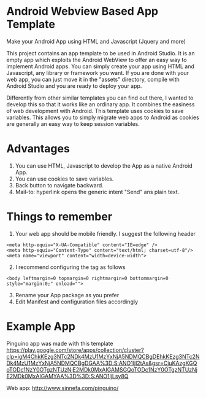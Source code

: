 # Android Webview Based App Template

Make your Android App using HTML and Javascript (Jquery and more)

This project contains an app template to be used in Android Studio. It is an empty app which exploits the Android WebView to offer an easy way to implement Android apps. You can simply create your app using HTML and Javascript, any library or framework you want. If you are done with your web app, you can just move it in the "assets" directory, compile with Android Studio and you are ready to deploy your app.

Differently from other similar templates you can find out there, I wanted to develop this so that it works like an ordinary app. It combines the easiness of web development with Android. This template uses cookies to save variables. This allows you to simply migrate web apps to Android as cookies are generally an easy way to keep session variables.

# Advantages

1. You can use HTML, Javascript to develop the App as a native Android App.
2. You can use cookies to save variables.
3. Back button to navigate backward.
4. Mail-to: hyperlink opens the generic intent "Send" ans plain text.

# Things to remember

1. Your web app should be mobile friendly. I suggest the following header
```
<meta http-equiv="X-UA-Compatible" content="IE=edge" />
<meta http-equiv="Content-Type" content="text/html; charset=utf-8"/>
<meta name="viewport" content="width=device-width">
```
2. I recommend configuring the <body> tag as follows
```
<body leftmargin=0 topmargin=0 rightmargin=0 bottommargin=0 style="margin:0;" onload="">
```
3. Rename your App package as you prefer
4. Edit Manifest and configuration files accordingly
  
# Example App
Pinguino app was made with this template
https://play.google.com/store/apps/collection/cluster?clp=igM4ChkKEzg3NTc2NDk4MzU1MzYxNjA5NDMQCBgDEhkKEzg3NTc2NDk4MzU1MzYxNjA5NDMQCBgDGAA%3D:S:ANO1ljI2tAs&gsr=CjuKAzgKGQoTODc1NzY0OTgzNTUzNjE2MDk0MxAIGAMSGQoTODc1NzY0OTgzNTUzNjE2MDk0MxAIGAMYAA%3D%3D:S:ANO1ljLsy8Q

Web app: http://www.sinnefa.com/pinguino/


